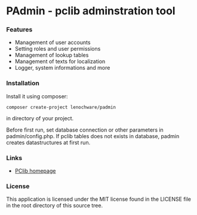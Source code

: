 # PAdmin - pclib adminstration tool

### Features

* Management of user accounts
* Setting roles and user permissions
* Management of lookup tables
* Management of texts for localization
* Logger, system informations and more

### Installation

Install it using composer:

	composer create-project lenochware/padmin

in directory of your project.

Before first run, set database connection or other parameters in padmin/config.php.
If pclib tables does not exists in database, padmin creates datastructures at first run.

### Links
* [PClib homepage](http://pclib.brambor.net/)

### License
This application is licensed under the MIT license found in the LICENSE file
in the root directory of this source tree.

